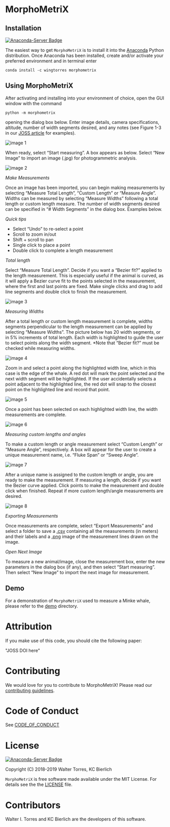 # MorphoMetriX

## Installation 
[![Anaconda-Server Badge](https://anaconda.org/wingtorres/morphometrix/badges/version.svg)](https://anaconda.org/wingtorres/morphometrix)

The easiest way to get `MorphoMetriX` is to install it into the [Anaconda](https://www.anaconda.com/distribution/) Python distribution. Once Anaconda has been installed, create and/or activate your preferred environment and in terminal enter

    conda install -c wingtorres morphometrix

## Using MorphoMetriX
After activating and installing into your environment of choice, open the GUI window with the command
    
    python -m morphometrix

opening the dialog box below. Enter image details, camera specifications, altitude, number of width segments desired, and any notes (see Figure 1-3 in our [JOSS article](???) for examples). 

![image 1](images/Picture1.png)

When ready, select “Start measuring”. A box appears as below. Select “New Image” to import an image (.jpg) for photogrammetric analysis. 

![image 2](images/Picture2.png)

*Make Measurements*

Once an image has been imported, you can begin making measurements by selecting “Measure Total Length”, “Custom Length” or “Measure Angle”. Widths can be measured by selecting “Measure Widths” following a total length or custom length measure. The number of width segments desired can be specified in “# Width Segments” in the dialog box. Examples below.

*Quick tips*

-	Select “Undo” to re-select a point
-	Scroll to zoom in/out
-	Shift + scroll to pan
-	Single click to place a point
-	Double click to complete a length measurement 

*Total length*


Select “Measure Total Length”. Decide if you want a “Bezier fit?” applied to the length measurement. This is especially useful if the animal is curved, as it will apply a Bezier curve fit to the points selected in the measurement, where the first and last points are fixed. Make single clicks and drag to add line segments and double click to finish the measurement. 

![image 3](images/Picture3.png)

*Measuring Widths*

After a total length or custom length measurement is complete, widths segments perpendicular to the length measurement can be applied by selecting “Measure Widths”. The picture below has 20 width segments, or in 5% increments of total length. Each width is highlighted to guide the user to select points along the width segment. *Note that “Bezier fit?” must be checked while measuring widths.

![image 4](images/Picture4.png)

Zoom in and select a point along the highlighted width line, which in this case is the edge of the whale. A red dot will mark the point selected and the next width segment will be highlighted. If the user accidentally selects a point adjacent to the highlighted line, the red dot will snap to the closest point on the highlighted line and record that point. 

![image 5](images/Picture5.png)

Once a point has been selected on each highlighted width line, the width measurements are complete.

![image 6](images/Picture6.png)

*Measuring custom lengths and angles*

To make a custom length or angle measurement select “Custom Length” or “Measure Angle”, respectively. A box will appear for the user to create a unique measurement name, i.e. “Fluke Span” or “Sweep Angle”. 

![image 7](images/Picture7.png)


After a unique name is assigned to the custom length or angle, you are ready to make the measurement. If measuring a length, decide if you want the Bezier curve applied. Click points to make the measurement and double click when finished. Repeat if more custom length/angle measurements are desired.

![image 8](images/Picture8.png)

*Exporting Measurements*


Once measurements are complete, select “Export Measurements” and select a folder to save a [.csv](<https://github.com/wingtorres/morphometrix/blob/master/demo/test-image.csv>) containing all the measurements (in meters) and their labels and a [.png](<https://github.com/wingtorres/morphometrix/blob/master/demo/test-image-measurements.png>) image of the measurement lines drawn on the image.


*Open Next Image*

To measure a new animal/image, close the measurement box, enter the new parameters in the dialog box (if any), and then select “Start measuring”. Then select “New Image” to import the next image for measurement.

## Demo

For a demonstration of ``MorphoMetriX`` used to measure a Minke whale, please refer to the [demo]( <https://github.com/wingtorres/morphometrix/blob/master/demo>) directory. 

# Attribution

If you make use of this code, you should cite the following paper: 

"JOSS DOI here"

# Contributing 

We would love for you to contribute to MorphoMetriX! Please read our [contributing guidelines](CONTRIBUTING.md).

# Code of Conduct

See [CODE_OF_CONDUCT](CODE_OF_CONDUCT.md)

# License
[![Anaconda-Server Badge](https://anaconda.org/wingtorres/morphometrix/badges/license.svg)](https://anaconda.org/wingtorres/morphometrix)

Copyright (C) 2018-2019 Walter Torres, KC Bierlich

``MorphoMetriX`` is free software made available under the MIT License. For details see the the [LICENSE]( <https://github.com/wingtorres/morphometrix/blob/master/LICENSE>) file.

# Contributors

Walter I. Torres and KC Bierlich are the developers of this software.




